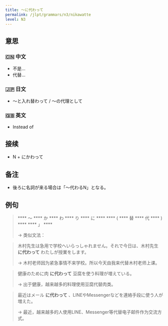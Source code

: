 ```yaml
---
title: 〜に代わって
permalink: /jlpt/grammars/n3/nikawatte
level: N3
---
```


## 意思

### 🇨🇳 中文

- 不是...
- 代替...

### 🇯🇵 日文

- 〜と入れ替わって / 〜の代理として

### 🇬🇧 英文

- Instead of

## 接续

- N + にかわって

## 备注

- 後ろに名詞が来る場合は「〜代わるN」となる。

## 例句

> **** 〜 **** か **** わ **** り **** に ****   **** ( **** 替 **** 代 **** ) ****   **** 」 ****
>
> → 类似文法：

> 木村先生は急用で学校へいらっしゃれません。それで今日は、木村先生 **に代わって** わたしが授業をします。
>
> → 木村老师因为紧急事情不来学校。所以今天由我来代替木村老师上课。

> 健康のために肉 **に代わって** 豆腐を使う料理が増えている。
>
> → 出于健康，越来越多的料理使用豆腐代替肉类。

> 最近はメール **に代わって** 、LINEやMessengerなどを連絡手段に使う人が増えた。
>
> → 最近，越来越多的人使用LINE、Messenger等代替电子邮件作为交流方式。


